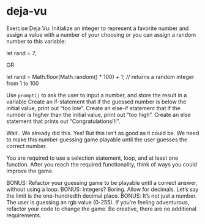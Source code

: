 # deja-vu
Exercise Deja Vu:
Initialize an integer to represent a favorite number and assign a value with a number of your choosing or you can assign a random number to this variable:

let rand = 7;

OR

let rand = Math.floor(Math.random() * 100) + 1; // returns a random integer from 1 to 100

Use `prompt()` to ask the user to input a number, and store the result in a variable
Create an if-statement that if the guessed number is below the initial value, print out “too low”.
Create an else-if statement that if the number is higher than the initial value, print out “too high”.
Create an else statement that prints out “Congratulations!!!”.

Wait.. We already did this. Yes! But this isn’t as good as it could be. We need to make this number guessing game playable until the user guesses the correct number.

You are required to use a selection statement, loop, and at least one function.
After you reach the required functionality, think of ways you could improve the game.

BONUS:
Refactor your guessing game to be playable until a correct answer, without using a loop.
BONUS:
Integers? Boring. Allow for decimals. Let’s say the limit is the one-hundredth decimal place.
BONUS:
It’s not just a number. The user is guessing an rgb value (0-255). If you’re feeling adventurous, refactor your code to change the game. Be creative, there are no additional requirements. 
